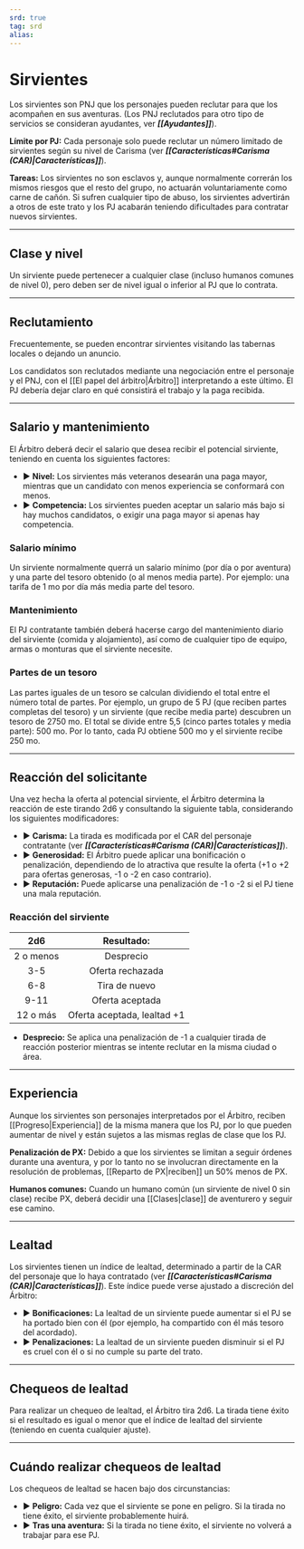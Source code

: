 ```yaml
---
srd: true
tag: srd
alias: 
---
```

# Sirvientes

Los sirvientes son PNJ que los personajes pueden reclutar para que los acompañen en sus aventuras. (Los PNJ reclutados para otro tipo de servicios se consideran ayudantes, ver **_[[Ayudantes]]_**).

**Límite por PJ:** Cada personaje solo puede reclutar un número limitado de sirvientes según su nivel de Carisma (ver **_[[Características#Carisma (CAR)|Características]]_**).

**Tareas:** Los sirvientes no son esclavos y, aunque normalmente correrán los mismos riesgos que el resto del grupo, no actuarán voluntariamente como carne de cañón. Si sufren cualquier tipo de abuso, los sirvientes advertirán a otros de este trato y los PJ acabarán teniendo dificultades para contratar nuevos sirvientes.

---
## Clase y nivel

Un sirviente puede pertenecer a cualquier clase (incluso humanos comunes de nivel 0), pero deben ser de nivel igual o inferior al PJ que lo contrata.

---
## Reclutamiento

Frecuentemente, se pueden encontrar sirvientes visitando las tabernas locales o dejando un anuncio.

Los candidatos son reclutados mediante una negociación entre el personaje y el PNJ, con el [[El papel del árbitro|Árbitro]] interpretando a este último. El PJ debería dejar claro en qué consistirá el trabajo y la paga recibida.

---
## Salario y mantenimiento

El Árbitro deberá decir el salario que desea recibir el potencial sirviente, teniendo en cuenta los siguientes factores: 

- ▶ **Nivel:** Los sirvientes más veteranos desearán una paga mayor, mientras que un candidato con menos experiencia se conformará con menos. 
- ▶ **Competencia:** Los sirvientes pueden aceptar un salario más bajo si hay muchos candidatos, o exigir una paga mayor si apenas hay competencia.

### Salario mínimo

Un sirviente normalmente querrá un salario mínimo (por día o por aventura) y una parte del tesoro obtenido (o al menos media parte). Por ejemplo: una tarifa de 1 mo por día más media parte del tesoro.

### Mantenimiento

El PJ contratante también deberá hacerse cargo del mantenimiento diario del sirviente (comida y alojamiento), así como de cualquier tipo de equipo, armas o monturas que el sirviente necesite.

### Partes de un tesoro

Las partes iguales de un tesoro se calculan dividiendo el total entre el número total de partes. Por ejemplo, un grupo de 5 PJ (que reciben partes completas del tesoro) y un sirviente (que recibe media parte) descubren un tesoro de 2750 mo. El total se divide entre 5,5 (cinco partes totales y media parte): 500 mo. Por lo tanto, cada PJ obtiene 500 mo y el sirviente recibe 250 mo.

---
## Reacción del solicitante

Una vez hecha la oferta al potencial sirviente, el Árbitro determina la reacción de este tirando 2d6 y consultando la siguiente tabla, considerando los siguientes modificadores: 

- ▶ **Carisma:** La tirada es modificada por el CAR del personaje contratante (ver **_[[Características#Carisma (CAR)|Características]]_**). 
- ▶ **Generosidad:** El Árbitro puede aplicar una bonificación o penalización, dependiendo de lo atractiva que resulte la oferta (+1 o +2 para ofertas generosas, -1 o -2 en caso contrario). 
- ▶ **Reputación:** Puede aplicarse una penalización de -1 o -2 si el PJ tiene una mala reputación.

### Reacción del sirviente

|    2d6    |         Resultado:          |
|:---------:|:---------------------------:|
| 2 o menos |          Desprecio          |
|    3-5    |      Oferta rechazada       | 
|    6-8    |        Tira de nuevo        |
|   9-11    |       Oferta aceptada       |
| 12 o más  | Oferta aceptada, lealtad +1 |

- **Desprecio:** Se aplica una penalización de -1 a cualquier tirada de reacción posterior mientras se intente reclutar en la misma ciudad o área.

---
## Experiencia

Aunque los sirvientes son personajes interpretados por el Árbitro, reciben [[Progreso|Experiencia]] de la misma manera que los PJ, por lo que pueden aumentar de nivel y están sujetos a las mismas reglas de clase que los PJ.

**Penalización de PX:** Debido a que los sirvientes se limitan a seguir órdenes durante una aventura, y por lo tanto no se involucran directamente en la resolución de problemas, [[Reparto de PX|reciben]] un 50% menos de PX.

**Humanos comunes:** Cuando un humano común (un sirviente de nivel 0 sin clase) recibe PX, deberá decidir una [[Clases|clase]] de aventurero y seguir ese camino.

---
## Lealtad

Los sirvientes tienen un índice de lealtad, determinado a partir de la CAR del personaje que lo haya contratado (ver **_[[Características#Carisma (CAR)|Características]]_**). Este índice puede verse ajustado a discreción del Árbitro: 

- ▶ **Bonificaciones:** La lealtad de un sirviente puede aumentar si el PJ se ha portado bien con él (por ejemplo, ha compartido con él más tesoro del acordado). 
- ▶ **Penalizaciones:** La lealtad de un sirviente pueden disminuir si el PJ es cruel con él o si no cumple su parte del trato.

---
## Chequeos de lealtad

Para realizar un chequeo de lealtad, el Árbitro tira 2d6. La tirada tiene éxito si el resultado es igual o menor que el índice de lealtad del sirviente (teniendo en cuenta cualquier ajuste).

---
## Cuándo realizar chequeos de lealtad

Los chequeos de lealtad se hacen bajo dos circunstancias: 

- ▶ **Peligro:** Cada vez que el sirviente se pone en peligro. Si la tirada no tiene éxito, el sirviente probablemente huirá. 
- ▶ **Tras una aventura:** Si la tirada no tiene éxito, el sirviente no volverá a trabajar para ese PJ.
